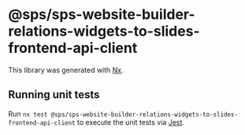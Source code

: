 # @sps/sps-website-builder-relations-widgets-to-slides-frontend-api-client

This library was generated with [Nx](https://nx.dev).

## Running unit tests

Run `nx test @sps/sps-website-builder-relations-widgets-to-slides-frontend-api-client` to execute the unit tests via [Jest](https://jestjs.io).
